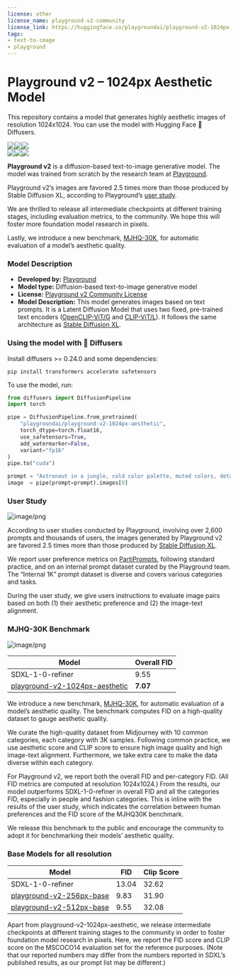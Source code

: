 ```yaml
---
license: other
license_name: playground-v2-community
license_link: https://huggingface.co/playgroundai/playground-v2-1024px-aesthetic/blob/main/LICENSE.md
tags:
- text-to-image
- playground
---
```

# Playground v2 – 1024px Aesthetic Model

This repository contains a model that generates highly aesthetic images of resolution 1024x1024. You can use the model with Hugging Face 🧨 Diffusers.

<div>
  <div style="display: flex; flex-direction: row; width: 100%;">
    <img style="margin: 0; max-width: 33%; object-fit: scale-down; flex-shrink: 1;" src="https://cdn-uploads.huggingface.co/production/uploads/63855d851769b7c4b10e1f76/GBZVS0a4QcRY4eVBCExFK.jpeg" />
    <img style="margin: 0; max-width: 33%; object-fit: scale-down; flex-shrink: 1;" src="https://cdn-uploads.huggingface.co/production/uploads/63855d851769b7c4b10e1f76/iqGvvAdz2TqV0G3p9zOXZ.png" />
    <img style="margin: 0; max-width: 33%; object-fit: scale-down; flex-shrink: 1;" src="https://cdn-uploads.huggingface.co/production/uploads/63855d851769b7c4b10e1f76/2_BMfgFVXUoU-0ocsOz0M.png" />
  </div>
  <div style="display: flex; flex-direction: row; width: 100%;">
    <img style="margin: 0; max-width: 33%; object-fit: scale-down; flex-shrink: 1;" src="https://cdn-uploads.huggingface.co/production/uploads/63855d851769b7c4b10e1f76/-a4tx6c9EMc88fmchW0nG.png" />
    <img style="margin: 0; max-width: 33%; object-fit: scale-down; flex-shrink: 1;" src="https://cdn-uploads.huggingface.co/production/uploads/63855d851769b7c4b10e1f76/LKCjxb9NoqfRtcviaEILI.png" />
    <img style="margin: 0; max-width: 33%; object-fit: scale-down; flex-shrink: 1;" src="https://cdn-uploads.huggingface.co/production/uploads/63855d851769b7c4b10e1f76/cRSItLGH42V2kz9pM6huZ.png" />
  </div>
</div>

**Playground v2** is a diffusion-based text-to-image generative model. The model was trained from scratch by the research team at [Playground](https://playground.com). 

Playground v2’s images are favored 2.5 times more than those produced by Stable Diffusion XL, according to Playground’s [user study](#user-study).

We are thrilled to release all intermediate checkpoints at different training stages, including evaluation metrics, to the community. We hope this will foster more foundation model research in pixels.

Lastly, we introduce a new benchmark, [MJHQ-30K](#mjhq-30k-benchmark), for automatic evaluation of a model’s aesthetic quality.

### Model Description

- **Developed by:** [Playground](https://playground.com)
- **Model type:** Diffusion-based text-to-image generative model
- **License:** [Playground v2 Community License](https://huggingface.co/playgroundai/playground-v2-1024px-aesthetic/blob/main/LICENSE.md)
- **Model Description:** This model generates images based on text prompts. It is a Latent Diffusion Model that uses two fixed, pre-trained text encoders ([OpenCLIP-ViT/G](https://github.com/mlfoundations/open_clip) and [CLIP-ViT/L](https://github.com/openai/CLIP/tree/main)). It follows the same architecture as [Stable Diffusion XL](https://huggingface.co/stabilityai/stable-diffusion-xl-base-1.0).

### Using the model with 🧨 Diffusers

Install diffusers >= 0.24.0 and some dependencies:
```
pip install transformers accelerate safetensors
```

To use the model, run:

```python
from diffusers import DiffusionPipeline
import torch

pipe = DiffusionPipeline.from_pretrained(
    "playgroundai/playground-v2-1024px-aesthetic",
    torch_dtype=torch.float16,
    use_safetensors=True,
    add_watermarker=False,
    variant="fp16"
)
pipe.to("cuda")

prompt = "Astronaut in a jungle, cold color palette, muted colors, detailed, 8k"
image  = pipe(prompt=prompt).images[0]
```

### User Study

![image/png](https://cdn-uploads.huggingface.co/production/uploads/63855d851769b7c4b10e1f76/8VzBkSYaUU3dt509Co9sk.png)

According to user studies conducted by Playground, involving over 2,600 prompts and thousands of users, the images generated by Playground v2 are favored 2.5 times more than those produced by [Stable Diffusion XL](https://huggingface.co/stabilityai/stable-diffusion-xl-base-1.0).

We report user preference metrics on [PartiPrompts](https://github.com/google-research/parti), following standard practice, and on an internal prompt dataset curated by the Playground team. The “Internal 1K” prompt dataset is diverse and covers various categories and tasks.

During the user study, we give users instructions to evaluate image pairs based on both (1) their aesthetic preference and (2) the image-text alignment.

### MJHQ-30K Benchmark

![image/png](https://cdn-uploads.huggingface.co/production/uploads/63855d851769b7c4b10e1f76/o3Bt62qFsTO9DkeX2yLua.png)

| Model                                 | Overall FID   |
| ------------------------------------- | ----- |
| SDXL-1-0-refiner                      | 9.55  |
| [playground-v2-1024px-aesthetic](https://huggingface.co/playgroundai/playground-v2-1024px-aesthetic)        | **7.07**  |

We introduce a new benchmark, [MJHQ-30K](https://huggingface.co/datasets/playgroundai/MJHQ30K), for automatic evaluation of a model’s aesthetic quality. The benchmark computes FID on a high-quality dataset to gauge aesthetic quality.

We curate the high-quality dataset from Midjourney with 10 common categories, each category with 3K samples. Following common practice, we use aesthetic score and CLIP score to ensure high image quality and high image-text alignment. Furthermore, we take extra care to make the data diverse within each category.

For Playground v2, we report both the overall FID and per-category FID. (All FID metrics are computed at resolution 1024x1024.) From the results, our model outperforms SDXL-1-0-refiner in overall FID and all the categories FID, especially in people and fashion categories. This is inline with the results of the user study, which indicates the correlation between human preferences and the FID score of the MJHQ30K benchmark.

We release this benchmark to the public and encourage the community to adopt it for benchmarking their models’ aesthetic quality.

### Base Models for all resolution

| Model                        | FID    | Clip Score |
| ---------------------------- | ------ | ---------- |
| SDXL-1-0-refiner             | 13.04  | 32.62      |
| [playground-v2-256px-base](https://huggingface.co/playgroundai/playground-v2-256px-base)     | 9.83   | 31.90      |
| [playground-v2-512px-base](https://huggingface.co/playgroundai/playground-v2-512px-base)     | 9.55   | 32.08      |


Apart from playground-v2-1024px-aesthetic, we release intermediate checkpoints at different training stages to the community in order to foster foundation model research in pixels. Here, we report the FID score and CLIP score on the MSCOCO14 evaluation set for the reference purposes. (Note that our reported numbers may differ from the numbers reported in SDXL’s published results, as our prompt list may be different.)